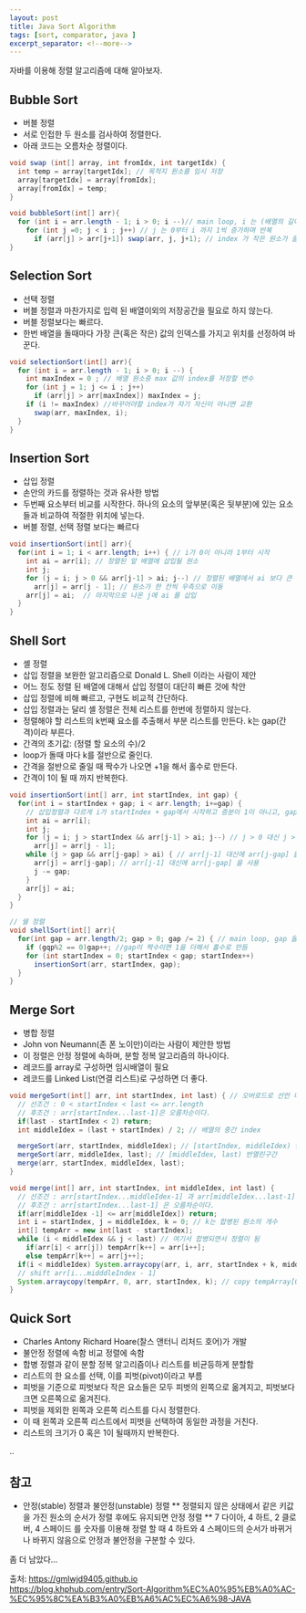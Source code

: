 ```yaml
---
layout: post
title: Java Sort Algorithm
tags: [sort, comparator, java ]
excerpt_separator: <!--more-->
---
```


자바를 이용해 정렬 알고리즘에 대해 알아보자.  

## Bubble Sort
* 버블 정렬
* 서로 인접한 두 원소를 검사하여 정렬한다.
* 아래 코드는 오름차순 정렬이다.

```java
void swap (int[] array, int fromIdx, int targetIdx) {
  int temp = array[targetIdx]; // 목적지 원소를 임시 저장
  array[targetIdx] = array[fromIdx];
  array[fromIdx] = temp;
}

void bubbleSort(int[] arr){
  for (int i = arr.length - 1; i > 0; i --)// main loop, i 는 (배열의 길이 - 1) 에서 1까지 1씩 감소
    for (int j =0; j < i ; j++)	// j 는 0부터 i 까지 1씩 증가하며 반복
      if (arr[j] > arr[j+1]) swap(arr, j, j+1); // index 가 작은 원소가 클경우 교환
}
```

## Selection Sort
* 선택 정렬
* 버블 정렬과 마찬가지로 입력 된 배열이외의 저장공간을 필요로 하지 않는다.
* 버블 정렬보다는 빠르다.
* 한번 배열을 돌때마다 가장 큰(혹은 작은) 값의 인덱스를 가지고 위치를 선정하여 바꾼다.

```java
void selectionSort(int[] arr){
  for (int i = arr.length - 1; i > 0; i --) {
    int maxIndex = 0 ; // 배열 원소중 max 값의 index를 저장할 변수
    for (int j = 1; j <= i ; j++)
      if (arr[j] > arr[maxIndex]) maxIndex = j;
    if (i != maxIndex) //바꾸어야할 index가 자기 자신이 아니면 교환
      swap(arr, maxIndex, i);
  }
}
```

## Insertion Sort
* 삽입 정렬
* 손안의 카드를 정렬하는 것과 유사한 방법
* 두번째 요소부터 비교를 시작한다. 하나의 요소의 앞부분(혹은 뒷부분)에 있는 요소들과 비교하여 적절한 위치에 넣는다.
* 버블 정렬, 선택 정렬 보다는 빠르다

```java
void insertionSort(int[] arr){
  for(int i = 1; i < arr.length; i++) { // i가 0이 아니라 1부터 시작
    int ai = arr[i]; // 정렬된 앞 배열에 삽입될 원소
    int j;
    for (j = i; j > 0 && arr[j-1] > ai; j--) // 정렬된 배열에서 ai 보다 큰 값이 나올 때까지 j 감소
      arr[j] = arr[j - 1]; // 원소가 한 칸씩 우측으로 이동
    arr[j] = ai;  // 마지막으로 나온 j에 ai 를 삽입
  }
}
```

## Shell Sort
* 셸 정렬
* 삽입 정렬을 보완한 알고리즘으로 Donald L. Shell 이라는 사람이 제안
* 어느 정도 정렬 된 배열에 대해서 삽입 정렬이 대단히 빠른 것에 착안
* 삽입 정렬에 비해 빠르고, 구현도 비교적 간단하다.
* 삽입 정렬과는 달리 셸 정렬은 전체 리스트를 한번에 정렬하지 않는다.
* 정렬해야 할 리스트의 k번째 요소를 추출해서 부분 리스트를 만든다. k는 gap(간격)이라 부른다.
* 간격의 초기값: (정렬 할 요소의 수)/2
* loop가 돌때 마다 k를 절반으로 줄인다.
* 간격을 절반으로 줄일 때 짝수가 나오면 +1을 해서 홀수로 만든다.
* 간격이 1이 될 때 까지 반복한다.

```java
void insertionSort(int[] arr, int startIndex, int gap) {
  for(int i = startIndex + gap; i < arr.length; i+=gap) { 
    // 삽입정렬과 다르게 i가 startIndex + gap에서 시작하고 증분이 1이 아니고, gap이 된다.
    int ai = arr[i];
    int j;
    for (j = i; j > startIndex && arr[j-1] > ai; j--) // j > 0 대신 j > startIndex 사용
      arr[j] = arr[j - 1];
    while (j > gap && arr[j-gap] > ai) { // arr[j-1] 대신에 arr[j-gap] 을 사용 
      arr[j] = arr[j-gap]; // arr[j-1] 대신에 arr[j-gap] 을 사용
      j -= gap;
    }
    arr[j] = ai;
  }
}

// 쉘 정렬
void shellSort(int[] arr){
  for(int gap = arr.length/2; gap > 0; gap /= 2) { // main loop, gap 을 2씩 나눔.. 4, 2, 1
    if (gqp%2 == 0)gap++; //gap이 짝수이면 1을 더해서 홀수로 만듬
    for (int startIndex = 0; startIndex < gap; startIndex++) 
      insertionSort(arr, startIndex, gap);
  }
}
```

## Merge Sort
* 병합 정렬
* John von Neumann(존 폰 노이만)이라는 사람이 제안한 방법
* 이 정렬은 안정 정렬에 속하며, 분할 정복 알고리즘의 하나이다.
* 레코드를 array로 구성하면 임시배열이 필요
* 레코드를 Linked List(연결 리스트)로 구성하면 더 좋다.

```java
void mergeSort(int[] arr, int startIndex, int last) { // 오버로드로 선언 매개변수 개수만 다릅니다.
  // 선조건 : 0 < startIndex < last <= arr.length
  // 후조건 : arr[startIndex...last-1]은 오름차순이다.
  if(last - startIndex < 2) return;
  int middleIdex = (last + startIndex) / 2; // 배열의 중간 index

  mergeSort(arr, startIndex, middleIdex); // [startIndex, middleIdex) 반열린구간 
  mergeSort(arr, middleIdex, last); // [middleIdex, last) 반열린구간 
  merge(arr, startIndex, middleIdex, last);
}

void merge(int[] arr, int startIndex, int middleIdex, int last) {
  // 선조건 : arr[startIndex...middleIdex-1] 과 arr[middleIdex...last-1] 은 오름차순이다.
  // 후조건 : arr[startIndex...last-1] 은 오름차순이다.
  if(arr[middleIdex -1] <= arr[middleIdex]) return;
  int i = startIndex, j = middleIdex, k = 0; // k는 합병된 원소의 개수
  int[] tempArr = new int[last - startIndex];
  while (i < middleIdex && j < last) // 여기서 합병되면서 정렬이 됨
    if(arr[i] < arr[j]) tempArr[k++] = arr[i++]; 
    else tempArr[k++] = arr[j++]; 
  if(i < middleIdex) System.arraycopy(arr, i, arr, startIndex + k, middleIdex - i); 
  // shift arr[i...midddleIndex - 1] 
  System.arraycopy(tempArr, 0, arr, startIndex, k); // copy tempArray[0...k-1] to arr[p...p+k-1]
}

```

## Quick Sort
* Charles Antony Richard Hoare(찰스 앤터니 리처드 호어)가 개발
* 불안정 정렬에 속함 비교 정렬에 속함
* 합병 정렬과 같이 분할 정복 알고리즘이나 리스트를 비균등하게 분할함
* 리스트의 한 요소를 선택, 이를 피벗(pivot)이라고 부름
* 피벗을 기준으로 피벗보다 작은 요소들은 모두 피벗의 왼쪽으로 옮겨지고, 피벗보다 크면 오른쪽으로 옮겨진다.
* 피벗을 제외한 왼쪽과 오른쪽 리스트를 다시 정렬한다.
* 이 때 왼쪽과 오른쪽 리스트에서 피벗을 선택하여 동일한 과정을 거친다.
* 리스트의 크기가 0 혹은 1이 될때까지 반복한다.

..


## 참고
* 안정(stable) 정렬과 불안정(unstable) 정렬
** 정렬되지 않은 상태에서 같은 키값을 가진 원소의 순서가 정렬 후에도 유지되면 안정 정렬
** 7 다이아, 4 하트, 2 클로버, 4 스페이드 를 숫자를 이용해 정렬 할 때 4 하트와 4 스페이드의 순서가 바뀌거나 바뀌지 않음으로 안정과 불안정을 구분할 수 있다.


좀 더 남았다...

출처: https://gmlwjd9405.github.io  
https://blog.khphub.com/entry/Sort-Algorithm%EC%A0%95%EB%A0%AC-%EC%95%8C%EA%B3%A0%EB%A6%AC%EC%A6%98-JAVA

